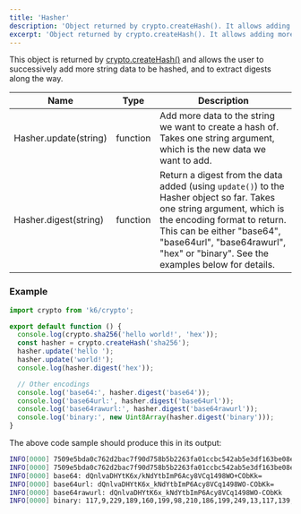 ```yaml
---
title: 'Hasher'
description: 'Object returned by crypto.createHash(). It allows adding more data to be hashed and to extract digests along the way.'
excerpt: 'Object returned by crypto.createHash(). It allows adding more data to be hashed and to extract digests along the way.'
---
```


This object is returned by [crypto.createHash()](/javascript-api/k6-crypto/createhash)
and allows the user to successively add more string data to be hashed, and to extract digests along the way.

| Name                  | Type     | Description                                                                                                                                                                                                                                                             |
| --------------------- | -------- | ----------------------------------------------------------------------------------------------------------------------------------------------------------------------------------------------------------------------------------------------------------------------- |
| Hasher.update(string) | function | Add more data to the string we want to create a hash of. Takes one string argument, which is the new data we want to add.                                                                                                                                               |
| Hasher.digest(string) | function | Return a digest from the data added (using `update()`) to the Hasher object so far. Takes one string argument, which is the encoding format to return. This can be either "base64", "base64url", "base64rawurl", "hex" or "binary". See the examples below for details. |

### Example

<CodeGroup labels={[]}>

```javascript
import crypto from 'k6/crypto';

export default function () {
  console.log(crypto.sha256('hello world!', 'hex'));
  const hasher = crypto.createHash('sha256');
  hasher.update('hello ');
  hasher.update('world!');
  console.log(hasher.digest('hex'));

  // Other encodings
  console.log('base64:', hasher.digest('base64'));
  console.log('base64url:', hasher.digest('base64url'));
  console.log('base64rawurl:', hasher.digest('base64rawurl'));
  console.log('binary:', new Uint8Array(hasher.digest('binary')));
}
```

</CodeGroup>

The above code sample should produce this in its output:

```bash
INFO[0000] 7509e5bda0c762d2bac7f90d758b5b2263fa01ccbc542ab5e3df163be08e6ca9
INFO[0000] 7509e5bda0c762d2bac7f90d758b5b2263fa01ccbc542ab5e3df163be08e6ca9
INFO[0000] base64: dQnlvaDHYtK6x/kNdYtbImP6Acy8VCq1498WO+CObKk=
INFO[0000] base64url: dQnlvaDHYtK6x_kNdYtbImP6Acy8VCq1498WO-CObKk=
INFO[0000] base64rawurl: dQnlvaDHYtK6x_kNdYtbImP6Acy8VCq1498WO-CObKk
INFO[0000] binary: 117,9,229,189,160,199,98,210,186,199,249,13,117,139,91,34,99,250,1,204,188,84,42,181,227,223,22,59,224,142,108,169
```
